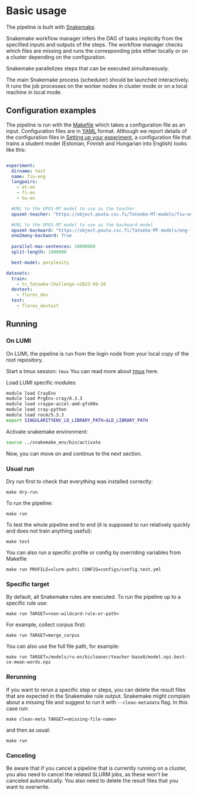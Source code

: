# Basic usage

The pipeline is built with [Snakemake](https://snakemake.readthedocs.io/en/stable/).

Snakemake workflow manager infers the DAG of tasks implicitly from the specified inputs and outputs of the steps. The workflow manager checks which files are missing and runs the corresponding jobs either locally or on a cluster depending on the configuration.

Snakemake parallelizes steps that can be executed simultaneously.

The main Snakemake process (scheduler) should be launched interactively. It runs the job processes on the worker nodes in cluster mode or on a local machine in local mode.

## Configuration examples

The pipeline is run with the [Makefile](https://github.com/Helsinki-NLP/OpusDistillery/blob/multi-ftt/Makefile) which takes a configuration file as an input. 
Configuration files are in [YAML](https://yaml.org/) format. Although we report details of the configuration files in [Setting up your experiment](configs/downloading_and_selecting_data.md), a configuration file that trains a student model (Estonian, Finnish and Hungarian into English) looks like this:

```yaml

experiment:
  dirname: test
  name: fiu-eng
  langpairs:
    - et-en
    - fi-en
    - hu-en

  #URL to the OPUS-MT model to use as the teacher
  opusmt-teacher: "https://object.pouta.csc.fi/Tatoeba-MT-models/fiu-eng/opus4m-2020-08-12.zip"

  #URL to the OPUS-MT model to use as the backward model
  opusmt-backward: "https://object.pouta.csc.fi/Tatoeba-MT-models/eng-fiu/opus2m-2020-08-01.zip"
  one2many-backward: True
  
  parallel-max-sentences: 10000000
  split-length: 1000000

  best-model: perplexity

datasets:
  train:
    - tc_Tatoeba-Challenge-v2023-09-26
  devtest:
    - flores_dev
  test:
    - flores_devtest
```

## Running

### On LUMI

On LUMI, the pipeline is run from the login node from your local copy of the root repository.

Start a tmux session: `tmux`
You can read more about [tmux](https://github.com/tmux/tmux/wiki) here.

Load LUMI specific modules:

```bash
module load CrayEnv
module load PrgEnv-cray/8.3.3
module load craype-accel-amd-gfx90a
module load cray-python
module load rocm/5.3.3
export SINGULARITYENV_LD_LIBRARY_PATH=$LD_LIBRARY_PATH
```

Activate snakemake environment:

```bash
source ../snakemake_env/bin/activate
```

Now, you can move on and continue to the next section.

### Usual run

Dry run first to check that everything was installed correctly:

```
make dry-run
```

To run the pipeline:
```
make run
```

To test the whole pipeline end to end (it is supposed to run relatively quickly and does not train anything useful):

```
make test
```
You can also run a specific profile or config by overriding variables from Makefile
```
make run PROFILE=slurm-puhti CONFIG=configs/config.test.yml
```

### Specific target

By default, all Snakemake rules are executed. To run the pipeline up to a specific rule use:
```
make run TARGET=<non-wildcard-rule-or-path>
```
For example, collect corpus first:
```
make run TARGET=merge_corpus
```

You can also use the full file path, for example:
```
make run TARGET=/models/ru-en/bicleaner/teacher-base0/model.npz.best-ce-mean-words.npz
```
### Rerunning

If you want to rerun a specific step or steps, you can delete the result files that are expected in the Snakemake rule output.
Snakemake might complain about a missing file and suggest to run it with `--clean-metadata` flag. In this case run:
```
make clean-meta TARGET=<missing-file-name>
```
and then as usual:
```
make run
```

### Canceling

Be aware that if you cancel a pipeline that is currently running on a cluster, you also need to cancel the related SLURM jobs, as these won't be canceled automatically. You also need to delete the result files that you want to overwrite.